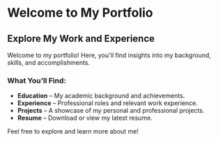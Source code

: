 # Welcome to My Portfolio  

## Explore My Work and Experience  

Welcome to my portfolio! Here, you'll find insights into my background, skills, and accomplishments.  

### What You’ll Find:  
- **Education** – My academic background and achievements.  
- **Experience** – Professional roles and relevant work experience.  
- **Projects** – A showcase of my personal and professional projects.  
- **Resume** – Download or view my latest resume.  

Feel free to explore and learn more about me!
